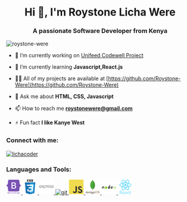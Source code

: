 <h1 align="center">Hi 👋, I'm Roystone Licha Were</h1>
<h3 align="center">A passionate Software Developer from Kenya</h3>

<p align="left"> <img src="https://komarev.com/ghpvc/?username=roystone-were&label=Profile%20views&color=0e75b6&style=flat" alt="roystone-were" /> </p>

- 🔭 I’m currently working on [Unifeed Codewell Project](https://github.com/Roystone-Were/UnifeedChallenge)

- 🌱 I’m currently learning **Javascript,React.js**

- 👨‍💻 All of my projects are available at [https://github.com/Roystone-Were](https://github.com/Roystone-Were)

- 💬 Ask me about **HTML, CSS, Javascript**

- 📫 How to reach me **roystonewere@gmail.com**

- ⚡ Fun fact **I like Kanye West**

<h3 align="left">Connect with me:</h3>
<p align="left">
<a href="https://twitter.com/lichacoder" target="blank"><img align="center" src="https://raw.githubusercontent.com/rahuldkjain/github-profile-readme-generator/master/src/images/icons/Social/twitter.svg" alt="lichacoder" height="30" width="40" /></a>
</p>

<h3 align="left">Languages and Tools:</h3>
<p align="left"> <a href="https://getbootstrap.com" target="_blank" rel="noreferrer"> <img src="https://raw.githubusercontent.com/devicons/devicon/master/icons/bootstrap/bootstrap-plain-wordmark.svg" alt="bootstrap" width="40" height="40"/> </a> <a href="https://www.w3schools.com/css/" target="_blank" rel="noreferrer"> <img src="https://raw.githubusercontent.com/devicons/devicon/master/icons/css3/css3-original-wordmark.svg" alt="css3" width="40" height="40"/> </a> <a href="https://expressjs.com" target="_blank" rel="noreferrer"> <img src="https://raw.githubusercontent.com/devicons/devicon/master/icons/express/express-original-wordmark.svg" alt="express" width="40" height="40"/> </a> <a href="https://git-scm.com/" target="_blank" rel="noreferrer"> <img src="https://www.vectorlogo.zone/logos/git-scm/git-scm-icon.svg" alt="git" width="40" height="40"/> </a> <a href="https://developer.mozilla.org/en-US/docs/Web/JavaScript" target="_blank" rel="noreferrer"> <img src="https://raw.githubusercontent.com/devicons/devicon/master/icons/javascript/javascript-original.svg" alt="javascript" width="40" height="40"/> </a> <a href="https://www.mongodb.com/" target="_blank" rel="noreferrer"> <img src="https://raw.githubusercontent.com/devicons/devicon/master/icons/mongodb/mongodb-original-wordmark.svg" alt="mongodb" width="40" height="40"/> </a> <a href="https://nodejs.org" target="_blank" rel="noreferrer"> <img src="https://raw.githubusercontent.com/devicons/devicon/master/icons/nodejs/nodejs-original-wordmark.svg" alt="nodejs" width="40" height="40"/> </a> <a href="https://reactjs.org/" target="_blank" rel="noreferrer"> <img src="https://raw.githubusercontent.com/devicons/devicon/master/icons/react/react-original-wordmark.svg" alt="react" width="40" height="40"/> </a> </p>
